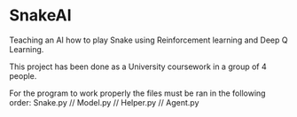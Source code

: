 # SnakeAI
Teaching an AI how to play Snake using Reinforcement learning and Deep Q Learning.

This project has been done as a University coursework in a group of 4 people.


For the program to work properly the files must be ran in the following order: 
Snake.py  //  Model.py  //  Helper.py  //  Agent.py
